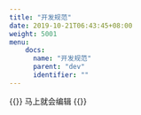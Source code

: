 ```yaml
---
title: "开发规范"
date: 2019-10-21T06:43:45+08:00
weight: 5001
menu:
    docs:
      name: "开发规范"
      parent: "dev"
      identifier: ""
---
```



{{<adm type="tip" title="提醒" >}}
马上就会编辑
{{</adm >}}